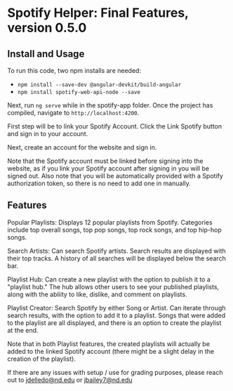 # Spotify Helper: Final Features, version 0.5.0

## Install and Usage
To run this code, two npm installs are needed: 
- `npm install --save-dev @angular-devkit/build-angular`
- `npm install spotify-web-api-node --save`

Next, run `ng serve` while in the spotify-app folder.  Once the project has compiled, navigate to `http://localhost:4200`. 

First step will be to link your Spotify Account.  Click the Link Spotify button and sign in to your account. 

Next, create an account for the website and sign in. 

Note that the Spotify account must be linked before signing into the website, as if you link your Spotify account after signing in you will be signed out.  Also note that you will be automatically provided with a Spotify authorization token, so there is no need to add one in manually. 

## Features
Popular Playlists: Displays 12 popular playlists from Spotify.  Categories include top overall songs, top pop songs, top rock songs, and top hip-hop songs. 

Search Artists: Can search Spotify artists. Search results are displayed with their top tracks.  A history of all searches will be displayed below the search bar. 

Playlist Hub: Can create a new playlist with the option to publish it to a "playlist hub." The hub allows other users to see your published playlists, along with the abliity to like, dislike, and comment on playlists. 

Playlist Creator: Search Spotify by either Song or Artist. Can iterate through search results, with the option to add it to a playlist.  Songs that were added to the playlist are all displayed, and there is an option to create the playlist at the end. 

Note that in both Playlist features, the created playlists will actually be added to the linked Spotify account (there might be a slight delay in the creation of the playlist). 

If there are any issues with setup / use for grading purposes, please reach out to jdelledo@nd.edu or jbailey7@nd.edu
